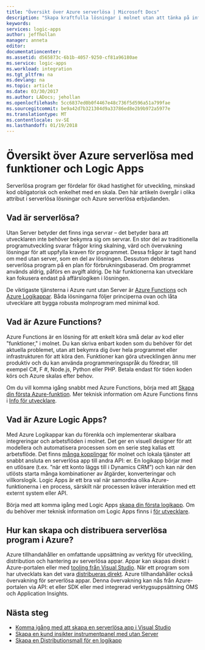 ```yaml
---
title: "Översikt över Azure serverlösa | Microsoft Docs"
description: "Skapa kraftfulla lösningar i molnet utan att tänka på infrastrukturen."
keywords: 
services: logic-apps
author: jeffhollan
manager: anneta
editor: 
documentationcenter: 
ms.assetid: d565873c-6b1b-4057-9250-cf81a96180ae
ms.service: logic-apps
ms.workload: integration
ms.tgt_pltfrm: na
ms.devlang: na
ms.topic: article
ms.date: 03/30/2017
ms.author: LADocs; jehollan
ms.openlocfilehash: 5cc6837ed0b0f4467e48c736f5d596a51a799fae
ms.sourcegitcommit: be9a42d7b321304d9a33786ed8e2b9b972a5977e
ms.translationtype: MT
ms.contentlocale: sv-SE
ms.lasthandoff: 01/19/2018
---
```

# <a name="overview-of-azure-serverless-with-functions-and-logic-apps"></a>Översikt över Azure serverlösa med funktioner och Logic Apps

Serverlösa program ger fördelar för ökad hastighet för utveckling, minskad kod obligatorisk och enkelhet med en skala.  Den här artikeln övergår i olika attribut i serverlösa lösningar och Azure serverlösa erbjudanden.

## <a name="what-is-serverless"></a>Vad är serverlösa?

Utan Server betyder det finns inga servrar – det betyder bara att utvecklaren inte behöver bekymra sig om servrar.  En stor del av traditionella programutveckling svarar frågor kring skalning, värd och övervakning lösningar för att uppfylla kraven för programmet.  Dessa frågor är tagit hand om med utan server, som en del av lösningen.  Dessutom debiteras serverlösa program på en plan för förbrukningsbaserad.  Om programmet används aldrig, påförs en avgift aldrig.  De här funktionerna kan utvecklare kan fokusera endast på affärslogiken i lösningen.

De viktigaste tjänsterna i Azure runt utan Server är [Azure Functions](https://azure.microsoft.com/services/functions/) och [Azure Logikappar](https://azure.microsoft.com/services/logic-apps/).  Båda lösningarna följer principerna ovan och låta utvecklare att bygga robusta molnprogram med minimal kod.

## <a name="what-are-azure-functions"></a>Vad är Azure Functions?

Azure Functions är en lösning för att enkelt köra små delar av kod eller "funktioner," i molnet. Du kan skriva enbart koden som du behöver för det aktuella problemet, utan att bekymra dig över hela programmet eller infrastrukturen för att köra den. Funktioner kan göra utvecklingen ännu mer produktiv och du kan använda programmeringsspråk du föredrar, till exempel C#, F #, Node.js, Python eller PHP. Betala endast för tiden koden körs och Azure skalas efter behov.

Om du vill komma igång snabbt med Azure Functions, börja med att [Skapa din första Azure-funktion](../azure-functions/functions-create-first-azure-function.md). Mer teknisk information om Azure Functions finns i [Info för utvecklare](../azure-functions/functions-reference.md).

## <a name="what-are-azure-logic-apps"></a>Vad är Azure Logic Apps?

Med Azure Logikappar kan du förenkla och implementerar skalbara integreringar och arbetsflöden i molnet. Det ger en visuell designer för att modellera och automatisera processen som en serie steg kallas ett arbetsflöde.  Det finns [många kopplingar](../connectors/apis-list.md) för molnet och lokala tjänster att snabbt ansluta en serverlösa app till andra API: er.  En logikapp börjar med en utlösare (t.ex. ”när ett konto läggs till i Dynamics CRM”) och kan när den utlösts starta många kombinationer av åtgärder, konverteringar och villkorslogik.  Logic Apps är ett bra val när samordna olika Azure-funktionerna i en process, särskilt när processen kräver interaktion med ett externt system eller API.

Börja med att komma igång med Logic Apps [skapa din första logikapp](quickstart-create-first-logic-app-workflow.md).  Om du behöver mer teknisk information om Logic Apps finns i [för utvecklare](logic-apps-workflow-actions-triggers.md).

## <a name="how-can-i-build-and-deploy-serverless-applications-in-azure"></a>Hur kan skapa och distribuera serverlösa program i Azure?

Azure tillhandahåller en omfattande uppsättning av verktyg för utveckling, distribution och hantering av serverlösa appar.  Appar kan skapas direkt i Azure-portalen eller med [tooling från Visual Studio](logic-apps-serverless-get-started-vs.md).  När ett program som har utvecklats kan det vara [distribueras direkt](logic-apps-create-deploy-template.md).  Azure tillhandahåller också övervakning för serverlösa appar.  Denna övervakning kan nås från Azure-portalen via API: et eller SDK eller med integrerad verktygsuppsättning OMS och Application Insights.

## <a name="next-steps"></a>Nästa steg

* [Komma igång med att skapa en serverlösa app i Visual Studio](logic-apps-serverless-get-started-vs.md)
* [Skapa en kund insikter instrumentpanel med utan Server](logic-apps-scenario-social-serverless.md)
* [Skapa en Distributionsmall för en logikapp](logic-apps-create-deploy-template.md)